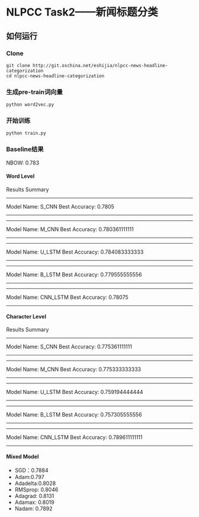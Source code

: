 # NLPCC Task2——新闻标题分类

## 如何运行

### Clone

	git clone http://git.oschina.net/eshijia/nlpcc-news-headline-categorization
	cd nlpcc-news-headline-categorization

### 生成pre-train词向量

	python word2vec.py

### 开始训练

	python train.py

### Baseline结果
NBOW: 0.783

#### Word Level

Results Summary
********************
Model Name: S_CNN
Best Accuracy: 0.7805
********************
********************
Model Name: M_CNN
Best Accuracy: 0.780361111111
********************
********************
Model Name: U_LSTM
Best Accuracy: 0.784083333333
********************
********************
Model Name: B_LSTM
Best Accuracy: 0.779555555556
********************
********************
Model Name: CNN_LSTM
Best Accuracy: 0.78075
********************

#### Character Level

Results Summary
********************
Model Name: S_CNN
Best Accuracy: 0.775361111111
********************
********************
Model Name: M_CNN
Best Accuracy: 0.775333333333
********************
********************
Model Name: U_LSTM
Best Accuracy: 0.759194444444
********************
********************
Model Name: B_LSTM
Best Accuracy: 0.757305555556
********************
********************
Model Name: CNN_LSTM
Best Accuracy: 0.789611111111
********************

#### Mixed Model
- SGD：0.7884
- Adam:0.797
- Adadelta:0.8028
- RMSprop: 0.8046
- Adagrad: 0.8131
- Adamax: 0.8019
- Nadam: 0.7892


